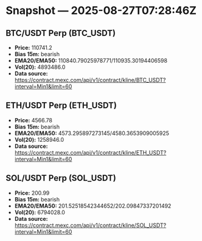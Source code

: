 # Snapshot — 2025-08-27T07:28:46Z

## BTC/USDT Perp (BTC_USDT)
- **Price:** 110741.2
- **Bias 15m:** bearish
- **EMA20/EMA50:** 110840.79025978771/110935.30194406598
- **Vol(20):** 4893486.0
- **Data source:** https://contract.mexc.com/api/v1/contract/kline/BTC_USDT?interval=Min1&limit=60

## ETH/USDT Perp (ETH_USDT)
- **Price:** 4566.78
- **Bias 15m:** bearish
- **EMA20/EMA50:** 4573.295897273145/4580.3653909005925
- **Vol(20):** 1258946.0
- **Data source:** https://contract.mexc.com/api/v1/contract/kline/ETH_USDT?interval=Min1&limit=60

## SOL/USDT Perp (SOL_USDT)
- **Price:** 200.99
- **Bias 15m:** bearish
- **EMA20/EMA50:** 201.52518542344652/202.09847337201492
- **Vol(20):** 6794028.0
- **Data source:** https://contract.mexc.com/api/v1/contract/kline/SOL_USDT?interval=Min1&limit=60
